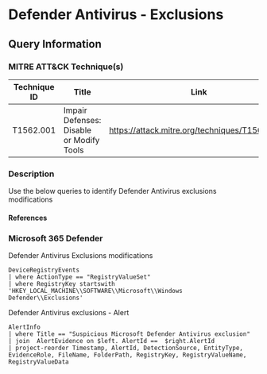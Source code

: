 # Defender Antivirus - Exclusions

## Query Information

### MITRE ATT&CK Technique(s)

| Technique ID | Title    | Link    |
| ---  | --- | --- |
| T1562.001 | Impair Defenses: Disable or Modify Tools | https://attack.mitre.org/techniques/T1562/001/ |

### Description

Use the below queries to identify Defender Antivirus exclusions modifications

#### References

### Microsoft 365 Defender

Defender Antivirus Exclusions modifications

```kql
DeviceRegistryEvents 
| where ActionType == "RegistryValueSet"
| where RegistryKey startswith 'HKEY_LOCAL_MACHINE\\SOFTWARE\\Microsoft\\Windows Defender\\Exclusions' 
```

Defender Antivirus exclusions - Alert

```kql
AlertInfo
| where Title == "Suspicious Microsoft Defender Antivirus exclusion"
| join  AlertEvidence on $left. AlertId ==  $right.AlertId
| project-reorder Timestamp, AlertId, DetectionSource, EntityType, EvidenceRole, FileName, FolderPath, RegistryKey, RegistryValueName, RegistryValueData
```

